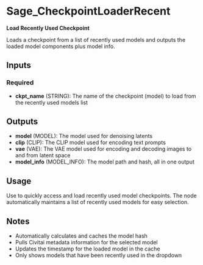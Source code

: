 # Sage_CheckpointLoaderRecent

**Load Recently Used Checkpoint**

Loads a checkpoint from a list of recently used models and outputs the loaded model components plus model info.

## Inputs

### Required

- **ckpt_name** (STRING): The name of the checkpoint (model) to load from the recently used models list

## Outputs

- **model** (MODEL): The model used for denoising latents
- **clip** (CLIP): The CLIP model used for encoding text prompts
- **vae** (VAE): The VAE model used for encoding and decoding images to and from latent space
- **model_info** (MODEL_INFO): The model path and hash, all in one output

## Usage

Use to quickly access and load recently used model checkpoints. The node automatically maintains a list of recently used models for easy selection.

## Notes

- Automatically calculates and caches the model hash
- Pulls Civitai metadata information for the selected model
- Updates the timestamp for the loaded model in the cache
- Only shows models that have been recently used in the dropdown
